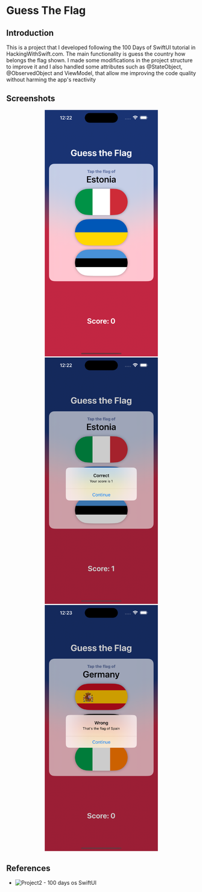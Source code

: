 # Guess The Flag

## Introduction

This is a project that I developed following the 100 Days of SwiftUI tutorial in HackingWithSwift.com. The main functionality is guess the country how belongs the flag shown.
I made some modifications in the project structure to improve it and I also handled some attributes such as @StateObject, @ObservedObject and ViewModel, that allow me improving the code quality without harming the app's reactivity

## Screenshots
  <div align="center">
    <img src="https://github.com/Reidevl/GuestTheFlag/blob/main/Resources/Simulator%20Screenshot%20-%20iPhone%2015%20Pro%20Max%20-%202024-02-12%20at%2012.22.52.png" width="300">
    <img src="https://github.com/Reidevl/GuestTheFlag/blob/main/Resources/Simulator%20Screenshot%20-%20iPhone%2015%20Pro%20Max%20-%202024-02-12%20at%2012.22.58.png" width="300">
    <img src="https://github.com/Reidevl/GuestTheFlag/blob/main/Resources/Simulator%20Screenshot%20-%20iPhone%2015%20Pro%20Max%20-%202024-02-12%20at%2012.23.10.png" width="300">
  </div>




## References

* ![Project2 - 100 days os SwiftUI](https://www.hackingwithswift.com/100/swiftui/22)

